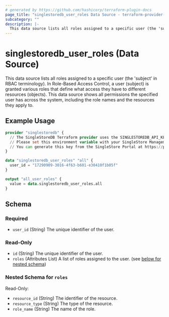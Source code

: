 ```yaml
---
# generated by https://github.com/hashicorp/terraform-plugin-docs
page_title: "singlestoredb_user_roles Data Source - terraform-provider-singlestoredb"
subcategory: ""
description: |-
  This data source lists all roles assigned to a specific user (the 'subject' in RBAC terminology). In Role-Based Access Control, a user (subject) is granted various roles that define what access they have to different resources (objects). This data source shows all permissions the specified user has across the system, including the role names and the resources they apply to.
---
```


# singlestoredb_user_roles (Data Source)

This data source lists all roles assigned to a specific user (the 'subject' in RBAC terminology). In Role-Based Access Control, a user (subject) is granted various roles that define what access they have to different resources (objects). This data source shows all permissions the specified user has across the system, including the role names and the resources they apply to.

## Example Usage

```terraform
provider "singlestoredb" {
  // The SingleStoreDB Terraform provider uses the SINGLESTOREDB_API_KEY environment variable for authentication.
  // Please set this environment variable with your SingleStore Management API key.
  // You can generate this key from the SingleStore Portal at https://portal.singlestore.com/organizations/org-id/api-keys.
}

data "singlestoredb_user_roles" "all" {
  user_id = "17290909-3016-4f63-b601-e30410f1b05f"
}

output "all_user_roles" {
  value = data.singlestoredb_user_roles.all
}
```

<!-- schema generated by tfplugindocs -->
## Schema

### Required

- `user_id` (String) The unique identifier of the user.

### Read-Only

- `id` (String) The unique identifier of the user.
- `roles` (Attributes List) A list of roles assigned to the user. (see [below for nested schema](#nestedatt--roles))

<a id="nestedatt--roles"></a>
### Nested Schema for `roles`

Read-Only:

- `resource_id` (String) The identifier of the resource.
- `resource_type` (String) The type of the resource.
- `role_name` (String) The name of the role.
